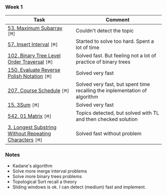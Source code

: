 ### Week 1

| Task                                                                                                                                    | Comment                                                                    |
|-----------------------------------------------------------------------------------------------------------------------------------------|----------------------------------------------------------------------------|
| [53. Maximum Subarray](https://leetcode.com/problems/maximum-subarray/description/) `[M]`                                               | Couldn't detect the topic                                                  |
| [57. Insert Interval](https://leetcode.com/problems/insert-interval/) `[M]`                                                             | Started to solve too hard. Spent a lot of time                             |
| [102. Binary Tree Level Order Traversal](https://leetcode.com/problems/binary-tree-level-order-traversal) `[M]`                         | Solved fast. But feeling not a lot of practice of binary trees             |
| [150. Evaluate Reverse Polish Notation](https://leetcode.com/problems/evaluate-reverse-polish-notation/) `[M]`                          | Solved very fast                                                           |
| [207. Course Schedule](https://leetcode.com/problems/course-schedule/) `[M]`                                                            | Solved very fast, but spent time recalling the inplementation of algorithm |
| [15. 3Sum](https://leetcode.com/problems/3sum/) `[M]`                                                                                   | Solved very fast                                                           |
| [542. 01 Matrix](https://leetcode.com/problems/01-matrix/) `[M]`                                                                        | Topics detected, but solved with TL and then checked solution              |
| [3. Longest Substring Without Repeating Characters](https://leetcode.com/problems/longest-substring-without-repeating-characters) `[M]` | Solved fast without problem                                                |


### Notes
- Kadane's algorithm
- Solve more merge interval problems
- Solve more binary trees problems
- Topological Sort recall a theory
- Sliding windows is ok. I can detect (medium) fast and implement.
